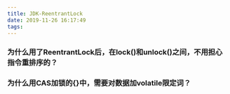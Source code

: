 ```yaml
---
title: JDK-ReentrantLock
date: 2019-11-26 16:17:49
tags:
---
```


### 为什么用了ReentrantLock后，在lock()和unlock()之间，不用担心指令重排序的？

### 为什么用CAS加锁的{}中，需要对数据加volatile限定词？